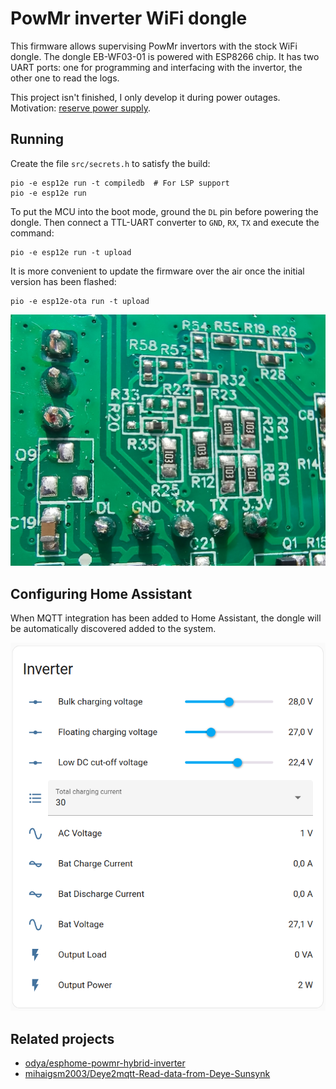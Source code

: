 # PowMr inverter WiFi dongle

This firmware allows supervising PowMr invertors with the stock WiFi dongle.
The dongle EB-WF03-01 is powered with ESP8266 chip. It has two UART ports: one for
programming and interfacing with the invertor, the other one to read the logs.

This project isn't finished, I only develop it during power outages.
Motivation: [reserve power supply](https://sakhnik.com/2023/05/07/reserve-power.html).

## Running

Create the file `src/secrets.h` to satisfy the build:

```
pio -e esp12e run -t compiledb  # For LSP support
pio -e esp12e run
```

To put the MCU into the boot mode, ground the `DL` pin before powering the dongle.
Then connect a TTL-UART converter to `GND`, `RX`, `TX` and execute the command:

```
pio -e esp12e run -t upload
```

It is more convenient to update the firmware over the air once the initial version
has been flashed:

```
pio -e esp12e-ota run -t upload
```

![EB-WF03-01](doc/eb-wf03-01.jpg)

## Configuring Home Assistant

When MQTT integration has been added to Home Assistant, the dongle will be automatically
discovered added to the system.

![HA inverter](doc/ha-inverter.png)

## Related projects

  - [odya/esphome-powmr-hybrid-inverter](https://github.com/odya/esphome-powmr-hybrid-inverter)
  - [mihaigsm2003/Deye2mqtt-Read-data-from-Deye-Sunsynk](https://github.com/mihaigsm2003/Deye2mqtt-Read-data-from-Deye-Sunsynk)
